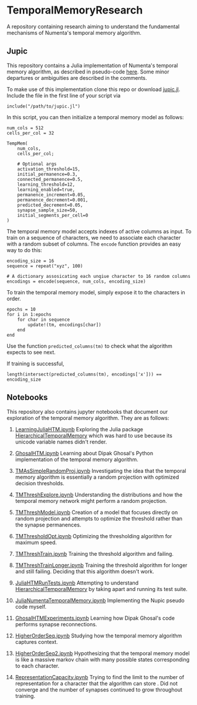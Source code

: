# TemporalMemoryResearch

A repository containing research aiming to understand the fundamental mechanisms of Numenta's temporal memory algorithm.

## Jupic

This repository contains a Julia implementation of Numenta's temporal memory algorithm, as described in pseudo-code [here](https://numenta.com/assets/pdf/temporal-memory-algorithm/Temporal-Memory-Algorithm-Details.pdf). Some minor departures or ambiguities are described in the comments.

To make use of this implementation clone this repo or download [jupic.jl](Scripts/jupic.jl). Include the file in the first line of your script via

```
include("/path/to/jupic.jl")
```

In this script, you can then initialize a temporal memory model as follows:
```
num_cols = 512
cells_per_col = 32

TempMem(
    num_cols,
    cells_per_col;

    # Optional args
    activation_threshold=15,
    initial_permanence=0.3,
    connected_permanence=0.5,
    learning_threshold=12,
    learning_enabled=true,
    permanence_increment=0.05,
    permanence_decrement=0.001,
    predicted_decrement=0.05,
    synapse_sample_size=50,
    initial_segments_per_cell=0
)
```

The temporal memory model accepts indexes of active columns as input. To train on a sequence of characters, we need to associate each character with a random subset of columns. The `encode` function provides an easy way to do this:

```
encoding_size = 16
sequence = repeat("xyz", 100)

# A dictionary assosicating each unqiue character to 16 random columns
encodings = encode(sequence, num_cols, encoding_size)
```

To train the temporal memory model, simply expose it to the characters in order.

```
epochs = 10
for i in 1:epochs
    for char in sequence
        update!(tm, encodings[char])
    end
end
```

Use the function `predicted_columns(tm)` to check what the algorithm expects to see next.

If training is successful,
```
length(intersect(predicted_columns(tm), encodings['x'])) == encoding_size
```

## Notebooks

This repository also contains jupyter notebooks that document our exploration of the temporal memory algorithm. They are as follows:

1. [LearningJuliaHTM.ipynb](Scripts/LearningJuliaHTM.ipynb) Exploring the Julia package [HierarchicalTemporalMemory](https://github.com/Oblynx/HierarchicalTemporalMemory.jl) which was hard to use because its unicode variable names didn't render.
1. [GhosalHTM.ipynb](Scripts/GhosalHTM.ipynb) Learning about Dipak Ghosal's Python implementation of the temporal memory algorithm.
1. [TMAsSimpleRandomProj.ipynb](Scripts/TMAsSimpleRandomProj.ipynb) Investigating the idea that the temporal memory algorithm is essentially a random projection with optimized decision thresholds.
1. [TMThreshExplore.ipynb](Scripts/TMThreshExplore.ipynb) Understanding the distributions and how the temporal memory network might perform a random projection.
1. [TMThreshModel.ipynb](Scripts/TMThreshModel.ipynb) Creation of a model that focuses directly on random projection and attempts to optimize the threshold rather than the synapse permanences.
1. [TMThresholdOpt.ipynb](Scripts/TMThresholdOpt.ipynb) Optimizing the thresholding algorithm for maximum speed.
1. [TMThreshTrain.ipynb](Scripts/TMThreshTrain.ipynb) Training the threshold algorithm and failing.
1. [TMThreshTrainLonger.ipynb](Scripts/TMThreshTrainLonger.ipynb) Training the threshold algorithm for longer and still failing. Deciding that this algorithm doesn't work.
1. [JuliaHTMRunTests.ipynb](Scripts/JuliaHTMRunTests.ipynb) Attempting to understand [HierarchicalTemporalMemory](https://github.com/Oblynx/HierarchicalTemporalMemory.jl) by taking apart and running its test suite. 

1. [JuliaNumentaTemporalMemory.ipynb](Scripts/JuliaNumentaTemporalMemory.ipynb) Implementing the Nupic pseudo code myself.
1. [GhosalHTMExperiments.ipynb](Scripts/GhosalHTMExperiments.ipynb) Learning how Dipak Ghosal's code performs synapse reconnections.
1. [HigherOrderSeq.ipynb](Scripts/HigherOrderSeq.ipynb) Studying how the temporal memory algorithm captures context.
1. [HigherOrderSeq2.ipynb](Scripts/HigherOrderSeq2.ipynb) Hypothesizing that the temporal memory model is like a massive markov chain with many possible states corresponding to each character.
1. [RepresentationCapacity.ipynb](Scripts/RepresentationCapacity.ipynb) Trying to find the limit to the number of representation for a character that the algorithm can store
. Did not converge and the number of synapses continued to grow throughout training.

